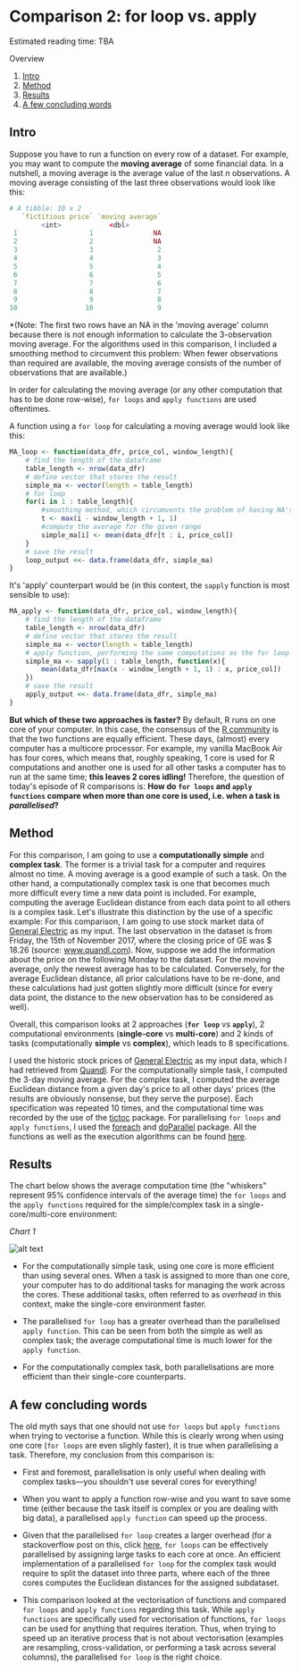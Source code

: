 # Comparison 2: for loop vs. apply

Estimated reading time: TBA

Overview
1. [Intro](#introduction)
2. [Method](#method)
3. [Results](#results)
4. [A few concluding words](#conclusion)

## Intro <a name="introduction"></a>

Suppose you have to run a function on every row of a dataset. For example, you may want to compute the **moving average** of some financial data. In a nutshell, a moving average is the average value of the last *n* observations. A moving average consisting of the last three observations would look like this:

```R
# A tibble: 10 x 2
   `fictitious price` `moving average`
		<int>            <dbl>
 1                  1               NA
 2                  2               NA
 3                  3                2
 4                  4                3
 5                  5                4
 6                  6                5
 7                  7                6
 8                  8                7
 9                  9                8
10                 10                9
```

*(Note: The first two rows have an NA in the 'moving average' column because there is not enough information to calculate the 3-observation moving average. For the algorithms used in this comparison, I included a smoothing method to circumvent this problem: When fewer observations than required are available, the moving average consists of the number of observations that are available.)

In order for calculating the moving average (or any other computation that has to be done row-wise), `for loops` and `apply functions` are used oftentimes.

A function using a `for loop` for calculating a moving average would look like this:

```R
MA_loop <- function(data_dfr, price_col, window_length){
	# find the length of the dataframe
	table_length <- nrow(data_dfr) 
	# define vector that stores the result
	simple_ma <- vector(length = table_length) 
	# for loop
	for(i in 1 : table_length){ 
		#smoothing method, which circumvents the problem of having NA's in the first few rows (cf. example above)
		t <- max(i - window_length + 1, 1) 
		#compute the average for the given range
		simple_ma[i] <- mean(data_dfr[t : i, price_col])
	}
	# save the result
	loop_output <<- data.frame(data_dfr, simple_ma)
}
```

It's 'apply' counterpart would be (in this context, the `sapply` function is most sensible to use):

```R
MA_apply <- function(data_dfr, price_col, window_length){
	# find the length of the dataframe
	table_length <- nrow(data_dfr)
	# define vector that stores the result
	simple_ma <- vector(length = table_length)
	# apply function, performing the same computations as the for loop
	simple_ma <- sapply(1 : table_length, function(x){
		mean(data_dfr[max(x - window_length + 1, 1) : x, price_col])
	})
	# save the result
	apply_output <<- data.frame(data_dfr, simple_ma)
}
```

**But which of these two approaches is faster?** By default, R runs on one core of your computer. In this case, the consensus of the [R community](https://stackoverflow.com/questions/7142767/why-are-loops-slow-in-r/7142982#7142982) is that the two functions are equally efficient. These days, (almost) every computer has a multicore processor. For example, my vanilla MacBook Air has four cores, which means that, roughly speaking, 1 core is used for R computations and another one is used for all other tasks a computer has to run at the same time; **this leaves 2 cores idling!** Therefore, the question of today's episode of R comparisons is: **How do `for loops` and `apply functions` compare when more than one core is used, i.e. when a task is *parallelised*?**

## Method <a name="method"></a>

For this comparison, I am going to use a **computationally simple** and **complex task**. The former is a trivial task for a computer and requires almost no time. A moving average is a good example of such a task. On the other hand, a computationally complex task is one that becomes much more difficult every time a new data point is included. For example, computing the average Euclidean distance from each data point to all others is a complex task. Let's illustrate this distinction by the use of a specific example: For this comparison, I am going to use stock market data of [General Electric](https://www.ge.com/) as my input. The last observation in the dataset is from Friday, the 15th of November 2017, where the closing price of GE was $ 18.26 (source: www.quandl.com). Now, suppose we add the information about the price on the following Monday to the dataset. For the moving average, only the newest average has to be calculated. Conversely, for the average Euclidean distance, all prior calculations have to be re-done, and these calculations had just gotten slightly more difficult (since for every data point, the distance to the new observation has to be considered as well).

Overall, this comparison looks at 2 approaches (**`for loop`** vs **`apply`**), 2 computational environments (**single-core** vs **multi-core**) and 2 kinds of tasks (computationally **simple** vs **complex**), which leads to 8 specifications.

I used the historic stock prices of [General Electric](https://www.ge.com/) as my input data, which I had retrieved from [Quandl](https://www.quandl.com). For the computationally simple task, I computed the 3-day moving average. For the complex task, I computed the average Euclidean distance from a given day's price to all other days' prices (the results are obviously nonsense, but they serve the purpose). Each specification was repeated 10 times, and the computational time was recorded by the use of the [tictoc](https://cran.r-project.org/web/packages/tictoc/index.html) package. For parallelising `for loops` and `apply functions`, I used the [foreach](https://cran.r-project.org/web/packages/foreach/foreach.pdf) and [doParallel](https://cran.r-project.org/web/packages/doParallel/doParallel.pdf) package. All the functions as well as the execution algorithms can be found [here](Rscripts/Comparison3.R).


## Results <a name="results"></a>

The chart below shows the average computation time (the "whiskers" represent 95% confidence intervals of the average time) the `for loops`
 and the `apply functions` required for the simple/complex task in a single-core/multi-core environment:

_Chart 1_

![alt text](/images/Comparison3_Results1.jpeg "Comparison 3: Results")

* For the computationally simple task, using one core is more efficient than using several ones. When a task is assigned to more than one core, your computer has to do additional tasks for managing the work across the cores. These additional tasks, often referred to as *overhead* in this context, make the single-core environment faster.

* The parallelised `for loop` has a greater overhead than the parallelised `apply function`. This can be seen from both the simple as well as complex task; the average computational time is much lower for the `apply function`.

* For the computationally complex task, both parallelisations are more efficient than their single-core counterparts.

## A few concluding words <a name="conclusion"></a>

The old myth says that one should not use `for loops` but `apply functions` when trying to vectorise a function. While this is clearly wrong when using one core (`for loops` are even slighly faster), it is true when parallelising a task. Therefore, my conclusion from this comparison is:

* First and foremost, parallelisation is only useful when dealing with complex tasks—you shouldn't use several cores for everything!

* When you want to apply a function row-wise and you want to save some time (either because the task itself is complex or you are dealing with big data), a parallelised `apply function` can speed up the process.

* Given that the parallelised `for loop` creates a larger overhead (for a stackoverflow post on this, click [here](https://stackoverflow.com/a/5015485/8718701), `for loops` can be effectively parallelised by assigning large tasks to each core at once. An efficient implementation of a parallelised `for loop` for the complex task would require to split the dataset into three parts, where each of the three cores computes the Euclidean distances for the assigned subdataset.

* This comparison looked at the vectorisation of functions and compared `for loops` and `apply functions` regarding this task. While `apply functions` are specifically used for vectorisation of functions, `for loops` can be used for anything that requires iteration. Thus, when trying to speed up an iterative process that is not about vectorisation (examples are resampling, cross-validation, or performing a task across several columns), the parallelised `for loop` is the right choice.
